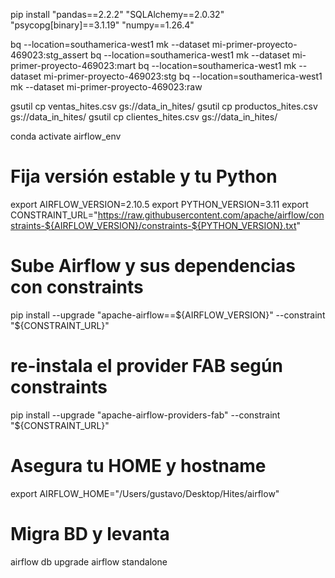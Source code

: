 pip install "pandas==2.2.2" "SQLAlchemy==2.0.32" "psycopg[binary]==3.1.19" "numpy==1.26.4"

bq --location=southamerica-west1 mk --dataset mi-primer-proyecto-469023:stg_assert
bq --location=southamerica-west1 mk --dataset mi-primer-proyecto-469023:mart
bq --location=southamerica-west1 mk --dataset mi-primer-proyecto-469023:stg
bq --location=southamerica-west1 mk --dataset mi-primer-proyecto-469023:raw

gsutil cp ventas_hites.csv gs://data_in_hites/
gsutil cp productos_hites.csv gs://data_in_hites/
gsutil cp clientes_hites.csv gs://data_in_hites/

conda activate airflow_env

# Fija versión estable y tu Python

export AIRFLOW_VERSION=2.10.5
export PYTHON_VERSION=3.11
export CONSTRAINT_URL="https://raw.githubusercontent.com/apache/airflow/constraints-${AIRFLOW_VERSION}/constraints-${PYTHON_VERSION}.txt"

# Sube Airflow y sus dependencias con constraints

pip install --upgrade "apache-airflow==${AIRFLOW_VERSION}" --constraint "${CONSTRAINT_URL}"

# re-instala el provider FAB según constraints

pip install --upgrade "apache-airflow-providers-fab" --constraint "${CONSTRAINT_URL}"

# Asegura tu HOME y hostname

export AIRFLOW_HOME="/Users/gustavo/Desktop/Hites/airflow"

# Migra BD y levanta

airflow db upgrade
airflow standalone
